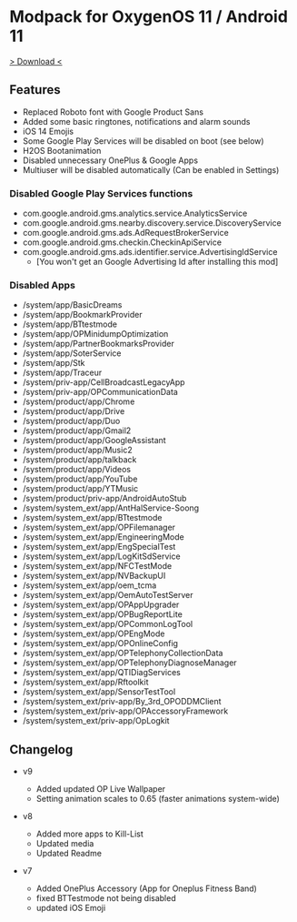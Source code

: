 # Modpack for OxygenOS 11 / Android 11

[> Download <](https://github.com/niklas389/kb2003_R_modpack/releases/latest)

## Features

- Replaced Roboto font with Google Product Sans
- Added some basic ringtones, notifications and alarm sounds
- iOS 14 Emojis
- Some Google Play Services will be disabled on boot (see below)
- H2OS Bootanimation
- Disabled unnecessary OnePlus & Google Apps
- Multiuser will be disabled automatically (Can be enabled in Settings)

### Disabled Google Play Services functions

- com.google.android.gms.analytics.service.AnalyticsService
- com.google.android.gms.nearby.discovery.service.DiscoveryService
- com.google.android.gms.ads.AdRequestBrokerService
- com.google.android.gms.checkin.CheckinApiService
- com.google.android.gms.ads.identifier.service.AdvertisingIdService
  - [You won't get an Google Advertising Id after installing this mod]

### Disabled Apps

- /system/app/BasicDreams
- /system/app/BookmarkProvider
- /system/app/BTtestmode
- /system/app/OPMinidumpOptimization
- /system/app/PartnerBookmarksProvider
- /system/app/SoterService
- /system/app/Stk
- /system/app/Traceur
- /system/priv-app/CellBroadcastLegacyApp
- /system/priv-app/OPCommunicationData
- /system/product/app/Chrome
- /system/product/app/Drive
- /system/product/app/Duo
- /system/product/app/Gmail2
- /system/product/app/GoogleAssistant
- /system/product/app/Music2
- /system/product/app/talkback
- /system/product/app/Videos
- /system/product/app/YouTube
- /system/product/app/YTMusic
- /system/product/priv-app/AndroidAutoStub
- /system/system_ext/app/AntHalService-Soong
- /system/system_ext/app/BTtestmode
- /system/system_ext/app/OPFilemanager
- /system/system_ext/app/EngineeringMode
- /system/system_ext/app/EngSpecialTest
- /system/system_ext/app/LogKitSdService
- /system/system_ext/app/NFCTestMode
- /system/system_ext/app/NVBackupUI
- /system/system_ext/app/oem_tcma
- /system/system_ext/app/OemAutoTestServer
- /system/system_ext/app/OPAppUpgrader
- /system/system_ext/app/OPBugReportLite
- /system/system_ext/app/OPCommonLogTool
- /system/system_ext/app/OPEngMode
- /system/system_ext/app/OPOnlineConfig
- /system/system_ext/app/OPTelephonyCollectionData
- /system/system_ext/app/OPTelephonyDiagnoseManager
- /system/system_ext/app/QTIDiagServices
- /system/system_ext/app/Rftoolkit
- /system/system_ext/app/SensorTestTool
- /system/system_ext/priv-app/By_3rd_OPODDMClient
- /system/system_ext/priv-app/OPAccessoryFramework
- /system/system_ext/priv-app/OpLogkit

## Changelog

- v9
  - Added updated OP Live Wallpaper
  - Setting animation scales to 0.65 (faster animations system-wide)

- v8
  - Added more apps to Kill-List
  - Updated media
  - Updated Readme

- v7
  - Added OnePlus Accessory (App for Oneplus Fitness Band)
  - fixed BTTestmode not being disabled
  - updated iOS Emoji
